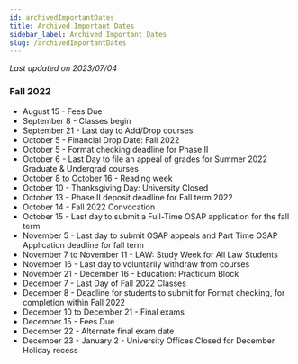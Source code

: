 ```yaml
---
id: archivedImportantDates
title: Archived Important Dates
sidebar_label: Archived Important Dates
slug: /archivedImportantDates
---
```


_Last updated on 2023/07/04_

### Fall 2022

-   August 15 - Fees Due
-   September 8 - Classes begin
-   September 21 - Last day to Add/Drop courses
-   October 5 - Financial Drop Date: Fall 2022
-   October 5 - Format checking deadline for Phase II
-   October 6 - Last Day to file an appeal of grades for Summer 2022 Graduate & Undergrad courses
-   October 8 to October 16 - Reading week
-   October 10 - Thanksgiving Day: University Closed
-   October 13 - Phase II deposit deadline for Fall term 2022
-   October 14 - Fall 2022 Convocation
-   October 15 - Last day to submit a Full-Time OSAP application for the fall term
-   November 5 - Last day to submit OSAP appeals and Part Time OSAP Application deadline for fall term
-   November 7 to November 11 - LAW: Study Week for All Law Students
-   November 16 - Last day to voluntarily withdraw from courses
-   November 21 - December 16 - Education: Practicum Block
-   December 7 - Last Day of Fall 2022 Classes
-   December 8 - Deadline for students to submit for Format checking, for completion within Fall 2022
-   December 10 to December 21 - Final exams
-   December 15 - Fees Due
-   December 22 - Alternate final exam date
-   December 23 - January 2 - University Offices Closed for December Holiday recess
